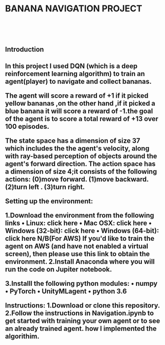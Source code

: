 <h1>BANANA NAVIGATION PROJECT<h1>      
<br/>
<h2>Introduction<h2/>   
        
In this project I used DQN (which is a deep reinforcement learning algorithm) to train an agent(player) to navigate and collect bananas.

The agent will score a reward of +1 if it picked yellow bananas ,on the other hand ,if it picked a blue banana it will score a reward of -1.the goal of the agent is to score a total reward of +13 over 100 episodes.

The state space has a dimension of size 37 which includes the the agent's velocity, along with ray-based perception of objects around the agent's forward direction. The action space has a dimension of size 4;it consists of the following actions:
(0)move forward.
(1)move backward.
(2)turn left .
(3)turn right.


Setting up the environment:

1.Download the environment from the following links
    • Linux: click here 
    • Mac OSX: click here 
    • Windows (32-bit): click here 
    • Windows (64-bit): click here 
N/B(For AWS) If you'd like to train the agent on AWS (and have not enabled a virtual screen), then please use this link to obtain the environment.
2.Install Anaconda where you will run the code on Jupiter notebook.

3.Installl the following python modules:
    • numpy
    • PyTorch
    • UnityMLagent
    •  python 3.6
      

Instructions:
1.Download or clone this repository.
2.Follow the instructions in Navigation.ipynb to get started with training your own agent or to see an already trained agent.
   how I implemented the algorithim.





